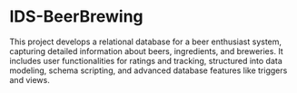 # IDS-BeerBrewing
This project develops a relational database for a beer enthusiast system, capturing detailed information about beers, ingredients, and breweries. It includes user functionalities for ratings and tracking, structured into data modeling, schema scripting, and advanced database features like triggers and views.
